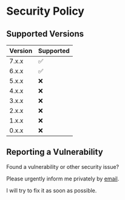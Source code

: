 # Security Policy

## Supported Versions

| Version | Supported          |
| ------- | ------------------ |
| 7.x.x   | :white_check_mark: |
| 6.x.x   | :white_check_mark: |
| 5.x.x   | :x:                |
| 4.x.x   | :x:                |
| 3.x.x   | :x:                |
| 2.x.x   | :x:                |
| 1.x.x   | :x:                |
| 0.x.x   | :x:                |

## Reporting a Vulnerability

Found a vulnerability or other security issue?

Please urgently inform me privately by
[email](https://github.com/RobinTail/express-zod-api/blob/master/package.json#L116).

I will try to fix it as soon as possible.
